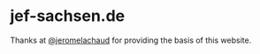 jef-sachsen.de
==============

Thanks at [@jeromelachaud](https://jeromelachaud.github.io/freelancer-theme) for providing the basis of this website.
